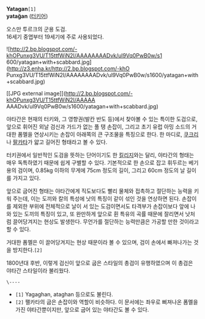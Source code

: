 **Yatagan**`[1]`  
**yatağan** ([터키어](%ED%84%B0%ED%82%A4%EC%96%B4.md))

오스만 투르크의 군용 도검.  
16세기 중엽부터 19세기에 주로 사용되었다.

![http://2.bp.blogspot.com/-khOPunxg3VU/T15ttfWiN2I/AAAAAAAADvk/ul9Vq0PwB0w/s1
600/yatagan+with+scabbard.jpg](http://z3.enha.kr/http://2.bp.blogspot.com/-khO
Punxg3VU/T15ttfWiN2I/AAAAAAAADvk/ul9Vq0PwB0w/s1600/yatagan+with+scabbard.jpg)

[[JPG external image]](http://2.bp.blogspot.com/-khOPunxg3VU/T15ttfWiN2I/AAAAA
AAADvk/ul9Vq0PwB0w/s1600/yatagan+with+scabbard.jpg)

야타간은 현재의 터키와, 그 영향권(발칸 반도 등)에서 찾아볼 수 있는 특이한 도검으로, 앞으로 휘어진 외날 검신과 가드가 없는 풀 탱
손잡이, 그리고 초기 유럽 아밍 소드의 거대한 폼멜을 연상시키는 손잡이 아래쪽의 큰 구조물을 특징으로 한다. 한 마디로,
[쿠크리](%EC%BF%A0%ED%81%AC%EB%A6%AC.md)나
[팔카타](%ED%8C%94%EC%B9%B4%ED%83%80.md)가 얇고 길어진 형태라고 볼 수 있다.

터키권에서 일반적인 도검을 뜻하는 단어이기도 한 [킬리지](%ED%82%AC%EB%A6%AC%EC%A7%80.md)와는 달리, 야타간의
형태는 매우 독특하였기 때문에 쉽게 구별할 수 있다. 기본적으로 한 손으로 잡고 휘두르는 베기용의 검이며, 0.85kg 이하의 무게에
75cm 정도의 길이, 그리고 60cm 정도의 날 길이를 가지고 있다.

앞으로 굽어진 형태는 야타간에게 직도보다도 빨리 물체와 접촉하고 절단하는 능력을 키워 주는데, 이는 도끼와 칼의 특성에 낫의 특징이 같이
섞인 것을 연상하면 된다. 손잡이를 제외한 부위에 전체적으로 날이 서 있는 도검이면서도 타격부가 손잡이보다 앞에 나와 있는 도끼의 특징이
있고, 또 완만하게 앞으로 휜 특유의 곡률 때문에 잘리면서 낫처럼 끌어당겨지는 현상도 발생한다. 무언가를 절단하는 능력만큼은 가공할 만한
것이라고 할 수 있다.

거대한 폼멜은 이 끌어당겨지는 현상 때문이라 볼 수 있으며, 검이 손에서 빠져나가는 것을 방지한다.`[2]`

1800년대 후반, 이렇게 검신이 앞으로 굽은 스타일의 총검이 유행하였으며 이 총검은 야타간 스타일이라 불리웠다.

`\----`

  * `[1]` Yagaghan, ataghan 등으로도 불린다.
  * `[2]` 팰카타의 굽은 손잡이와 역할이 비슷하다. 이 문서에는 좌우로 삐져나온 폼멜을 가진 야타간뿐이지만, 앞으로 굽어 있는 야타간도 볼 수 있다.

